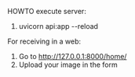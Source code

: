 HOWTO execute server:
  1. uvicorn api:app --reload

For receiving in a web:
  1. Go to http://127.0.0.1:8000/home/
  2. Upload your image in the form 

